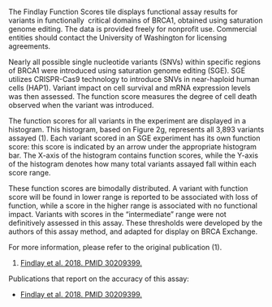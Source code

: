 
The Findlay Function Scores tile displays functional assay results for variants in functionally  critical domains of BRCA1, obtained using saturation genome editing. The data is provided freely for nonprofit use. Commercial entities should contact the University of Washington for licensing agreements.

Nearly all possible single nucleotide variants (SNVs) within specific regions of BRCA1 were introduced using saturation genome editing (SGE). SGE utilizes CRISPR-Cas9 technology to introduce SNVs in near-haploid human cells (HAP1). Variant impact on cell survival and mRNA expression levels was then assessed. The function score measures the degree of cell death observed when the variant was introduced.

The function scores for all variants in the experiment are displayed in a histogram. This histogram, based on Figure 2g, represents all 3,893 variants assayed (1). Each variant scored in an SGE experiment has its own function score: this score is indicated by an arrow under the appropriate histogram bar. The X-axis of the histogram contains function scores, while the Y-axis of the histogram denotes how many total variants assayed fall within each score range.

These function scores are bimodally distributed. A variant with function score will be found in lower range is reported to be associated with loss of function, while a score in the higher range is associated with no functional impact. Variants with scores in the “intermediate” range were not definitively assessed in this assay. These thresholds were developed by the authors of this assay method, and adapted for display on BRCA Exchange.

For more information, please refer to the original publication (1).

1. [Findlay et al. 2018. PMID 30209399.](https://www.ncbi.nlm.nih.gov/pubmed/18992264)

Publications that report on the accuracy of this assay:
- [Findlay et al. 2018. PMID 30209399.](https://www.ncbi.nlm.nih.gov/pubmed/18992264)
